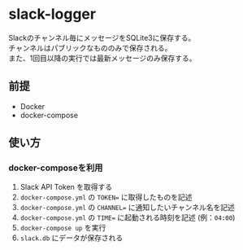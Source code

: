 # slack-logger

Slackのチャンネル毎にメッセージをSQLite3に保存する。<br />
チャンネルはパブリックなもののみで保存される。<br />
また、1回目以降の実行では最新メッセージのみ保存する。<br />

## 前提

- Docker
- docker-compose

## 使い方

### docker-composeを利用

1. Slack API Token を取得する
1. `docker-compose.yml` の `TOKEN=` に取得したものを記述
1. `docker-compose.yml` の `CHANNEL=` に通知したいチャンネル名を記述
1. `docker-compose.yml` の `TIME=` に起動される時刻を記述 (例：`04:00`)
1. `docker-compose up` を実行
1. `slack.db` にデータが保存される